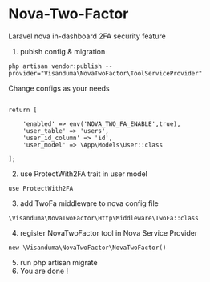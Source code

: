# Nova-Two-Factor
Laravel nova in-dashboard 2FA security feature

1. pubish config & migration

`` php artisan vendor:publish --provider="Visanduma\NovaTwoFactor\ToolServiceProvider" ``


Change configs as your needs

``` 

return [

    'enabled' => env('NOVA_TWO_FA_ENABLE',true),
    'user_table' => 'users',
    'user_id_column' => 'id',
    'user_model' => \App\Models\User::class

];

```


2. use ProtectWith2FA trait in user model

`` use ProtectWith2FA ``

3. add TwoFa middleware to nova config file


`` \Visanduma\NovaTwoFactor\Http\Middleware\TwoFa::class ``


4. register NovaTwoFactor tool in Nova Service Provider

`` new \Visanduma\NovaTwoFactor\NovaTwoFactor() ``

5. run php artisan migrate
6. You are done !
